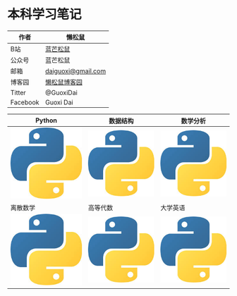 # 本科学习笔记
|作者|懒松鼠|
|---|---|
|B站|[蓝芒松鼠](https://space.bilibili.com/449154488)|
|公众号|蓝芒松鼠|
|邮箱|daiguoxi@gmail.com|
|博客园|[懒松鼠博客园](https://www.cnblogs.com/yeu4h3uh2/)|
|Titter|@GuoxiDai|
|Facebook|Guoxi Dai|

|Python|数据结构|数学分析|
|----|---|---|
|[![weibo-logo]](python.md)|[![weibo-logo]](python.md)|[![weibo-logo]](python.md)|
|离散数学|高等代数|大学英语|
|[![weibo-logo]](python.md)|[![weibo-logo]](python.md)|[![weibo-logo]](python.md)|


[weibo-logo]:python.png
